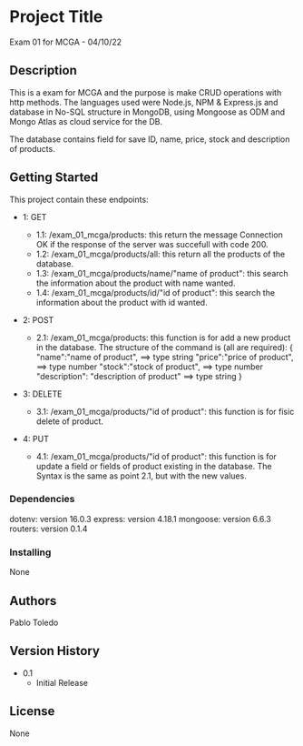 # Project Title

Exam 01 for MCGA - 04/10/22

## Description

This is a exam for MCGA and the purpose is make CRUD operations with http methods.
The languages used were Node.js, NPM & Express.js and database in No-SQL structure in MongoDB, using Mongoose as ODM and Mongo Atlas as cloud service for the DB.

The database contains field for save ID, name, price, stock and description of products.

## Getting Started

This project contain these endpoints:

* 1: GET
    * 1.1: /exam_01_mcga/products: this return the message Connection OK if the response of the server was succefull with code 200.
    * 1.2: /exam_01_mcga/products/all: this return all the products of the database.
    * 1.3: /exam_01_mcga/products/name/"name of product": this search the information about the product with name wanted.
    * 1.4: /exam_01_mcga/products/id/"id of product": this search the information about the product with id wanted.

* 2: POST
    * 2.1: /exam_01_mcga/products: this function is for add a new product in the database. The structure of the command is (all are required):
        {
            "name":"name of product",                   ==> type string
            "price":"price of product",                 ==> type number
            "stock":"stock of product",                 ==> type number
            "description": "description of product"     ==> type string
        }

* 3: DELETE
    * 3.1: /exam_01_mcga/products/"id of product": this function is for fisic delete of product.

* 4: PUT
    * 4.1: /exam_01_mcga/products/"id of product": this function is for update a field or fields of product existing in the database. The Syntax is the same as point 2.1, but with the new values.

### Dependencies

dotenv: version 16.0.3
express: version 4.18.1
mongoose: version 6.6.3
routers: version 0.1.4

### Installing

None

## Authors
Pablo Toledo

## Version History
* 0.1
    * Initial Release

## License

None